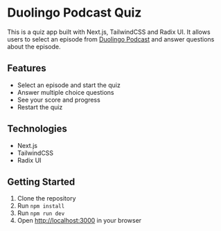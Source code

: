 # Duolingo Podcast Quiz

This is a quiz app built with Next.js, TailwindCSS and Radix UI.
It allows users to select an episode from [Duolingo Podcast](https://podcast.duolingo.com/) and answer questions about the episode.

## Features

- Select an episode and start the quiz
- Answer multiple choice questions
- See your score and progress
- Restart the quiz

## Technologies

- Next.js
- TailwindCSS
- Radix UI

## Getting Started

1. Clone the repository
2. Run `npm install`
3. Run `npm run dev`
4. Open [http://localhost:3000](http://localhost:3000) in your browser
